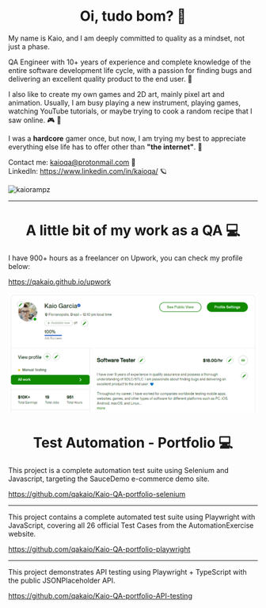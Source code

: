 <h1 align="center">Oi, tudo bom? 💙</h1>

<p>
My name is Kaio, and I am deeply committed to quality as a mindset, not just a phase.

QA Engineer with 10+ years of experience and complete knowledge of the entire software development life cycle, with a passion for finding bugs and delivering an excellent quality product to the end user. 💙

I also like to create my own games and 2D art, mainly pixel art and animation. Usually, I am busy playing a new instrument, playing games, watching YouTube tutorials, or maybe trying to cook a random recipe that I saw online. 🎮 🍖

I was a <b>hardcore</b> gamer once, but now, I am trying my best to appreciate everything else life has to offer other than <b>"the internet"</b>. 🌈   

Contact me: kaioqa@protonmail.com 🙂  
LinkedIn: https://www.linkedin.com/in/kaioqa/ 🪐  
</p>

<p align="left"> <img src="https://komarev.com/ghpvc/?username=kaiorampz" alt="kaiorampz" /> </p>
<hr>
<h1 align="center">A little bit of my work as a QA 💻</h1>
<p>
I have 900+ hours as a freelancer on Upwork, you can check my profile below:

https://qakaio.github.io/upwork
  
<img src="upwork.png"></img>

</p>
<h1 align="center">Test Automation - Portfolio 💻 </h1>
<p>
This project is a complete automation test suite using Selenium and Javascript, targeting the SauceDemo e-commerce demo site.
  
https://github.com/qakaio/Kaio-QA-portfolio-selenium
<hr>
This project contains a complete automated test suite using Playwright with JavaScript, covering all 26 official Test Cases from the AutomationExercise website.
  
https://github.com/qakaio/Kaio-QA-portfolio-playwright
<hr>
This project demonstrates API testing using Playwright + TypeScript with the public JSONPlaceholder API.

https://github.com/qakaio/Kaio-QA-portfolio-API-testing
</p>

